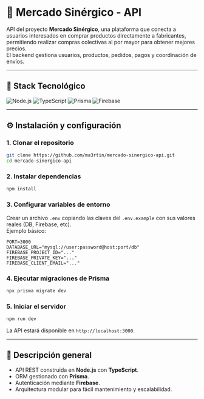 # 🛒 Mercado Sinérgico - API

API del proyecto **Mercado Sinérgico**, una plataforma que conecta a usuarios interesados en comprar productos directamente a fabricantes, permitiendo realizar compras colectivas al por mayor para obtener mejores precios.  
El backend gestiona usuarios, productos, pedidos, pagos y coordinación de envíos.

---

## 🚀 Stack Tecnológico

![Node.js](https://img.shields.io/badge/Node.js-20.x-green?logo=node.js&logoColor=white)
![TypeScript](https://img.shields.io/badge/TypeScript-5.x-blue?logo=typescript&logoColor=white)
![Prisma](https://img.shields.io/badge/Prisma-6.x-darkgreen?logo=prisma&logoColor=white)
![Firebase](https://img.shields.io/badge/Firebase-13.x-red?logo=firebase&logoColor=white)

---

## ⚙️ Instalación y configuración

### 1. Clonar el repositorio
```bash
git clone https://github.com/ma3rtin/mercado-sinergico-api.git
cd mercado-sinergico-api
```

### 2. Instalar dependencias
```bash
npm install
```

### 3. Configurar variables de entorno
Crear un archivo `.env` copiando las claves del `.env.example` con sus valores reales (DB, Firebase, etc).  
Ejemplo básico:

```env
PORT=3000
DATABASE_URL="mysql://user:password@host:port/db"
FIREBASE_PROJECT_ID="..."
FIREBASE_PRIVATE_KEY="..."
FIREBASE_CLIENT_EMAIL="..."
```

### 4. Ejecutar migraciones de Prisma
```bash
npx prisma migrate dev
```

### 5. Iniciar el servidor
```bash
npm run dev
```

La API estará disponible en `http://localhost:3000`.

---

## 🧠 Descripción general

- API REST construida en **Node.js** con **TypeScript**.  
- ORM gestionado con **Prisma**.  
- Autenticación mediante **Firebase**.  
- Arquitectura modular para fácil mantenimiento y escalabilidad.
